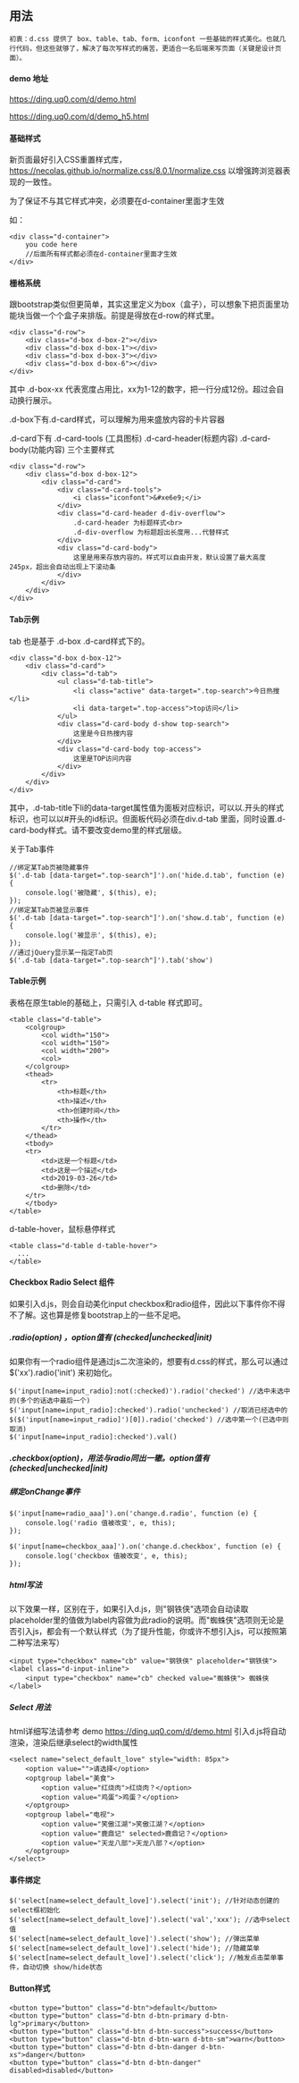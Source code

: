 

## 用法

```
初衷：d.css 提供了 box、table、tab、form、iconfont 一些基础的样式美化。也就几行代码，但这些就够了，解决了每次写样式的痛苦，更适合一名后端来写页面（关键是设计页面）。
```

#### demo 地址
https://ding.uq0.com/d/demo.html

https://ding.uq0.com/d/demo_h5.html

#### 基础样式

新页面最好引入CSS重置样式库，https://necolas.github.io/normalize.css/8.0.1/normalize.css 以增强跨浏览器表现的一致性。



为了保证不与其它样式冲突，必须要在d-container里面才生效

如：

```
<div class="d-container">
    you code here
    //后面所有样式都必须在d-container里面才生效
</div>
```

#### 栅格系统

跟bootstrap类似但更简单，其实这里定义为box（盒子），可以想象下把页面里功能块当做一个个盒子来排版。前提是得放在d-row的样式里。

```
<div class="d-row">
    <div class="d-box d-box-2"></div>
    <div class="d-box d-box-1"></div>
    <div class="d-box d-box-3"></div>
    <div class="d-box d-box-6"></div>
</div>
```

其中 .d-box-xx 代表宽度占用比，xx为1-12的数字，把一行分成12份。超过会自动换行展示。

.d-box下有.d-card样式，可以理解为用来盛放内容的卡片容器

.d-card下有 .d-card-tools (工具图标) .d-card-header(标题内容) .d-card-body(功能内容) 三个主要样式

```
<div class="d-row">
    <div class="d-box d-box-12">
        <div class="d-card">
        	<div class="d-card-tools">
        		<i class="iconfont">&#xe6e9;</i>
        	</div>
            <div class="d-card-header d-div-overflow">
                .d-card-header 为标题样式<br>
                .d-div-overflow 为标题超出长度用...代替样式
            </div>
            <div class="d-card-body">
                这里是用来存放内容的。样式可以自由开发，默认设置了最大高度245px，超出会自动出现上下滚动条
            </div>
        </div>
    </div>
</div>
```



#### Tab示例

tab 也是基于 .d-box .d-card样式下的。

```
<div class="d-box d-box-12">
    <div class="d-card">
        <div class="d-tab">
            <ul class="d-tab-title">
                <li class="active" data-target=".top-search">今日热搜</li>
                <li data-target=".top-access">top访问</li>
            </ul>
            <div class="d-card-body d-show top-search">
            	这里是今日热搜内容
            </div>
            <div class="d-card-body top-access">
            	这里是TOP访问内容
            </div>
        </div>
    </div>
</div>
```

其中，.d-tab-title下li的data-target属性值为面板对应标识，可以以.开头的样式标识，也可以以#开头的id标识。但面板代码必须在div.d-tab 里面，同时设置.d-card-body样式。请不要改变demo里的样式层级。

关于Tab事件

```
//绑定某Tab页被隐藏事件
$('.d-tab [data-target=".top-search"]').on('hide.d.tab', function (e) {
	console.log('被隐藏', $(this), e);
});
//绑定某Tab页被显示事件
$('.d-tab [data-target=".top-search"]').on('show.d.tab', function (e) {
    console.log('被显示', $(this), e);
});
//通过jQuery显示某一指定Tab页
$('.d-tab [data-target=".top-search"]').tab('show')

```





#### Table示例

表格在原生table的基础上，只需引入 d-table 样式即可。

```
<table class="d-table">
    <colgroup>
        <col width="150">
        <col width="150">
        <col width="200">
        <col>
    </colgroup>
    <thead>
        <tr>
            <th>标题</th>
            <th>描述</th>
            <th>创建时间</th>
            <th>操作</th>
        </tr>
    </thead>
    <tbody>
    <tr>
        <td>这是一个标题</td>
        <td>这是一个描述</td>
        <td>2019-03-26</td>
        <td>删除</td>
    </tr>
    </tbody>
</table>
```

d-table-hover，鼠标悬停样式

```
<table class="d-table d-table-hover">
  ...
</table>
```

#### Checkbox Radio Select 组件

如果引入d.js，则会自动美化input checkbox和radio组件，因此以下事件你不得不了解。这也算是修复bootstrap上的一些不足吧。

##### .radio(option) ，option值有 (checked|unchecked|init)

如果你有一个radio组件是通过js二次渲染的，想要有d.css的样式，那么可以通过 $('xx').radio('init') 来初始化。

```
$('input[name=input_radio]:not(:checked)').radio('checked') //选中未选中的(多个的话选中最后一个)
$('input[name=input_radio]:checked').radio('unchecked') //取消已经选中的
$($('input[name=input_radio]')[0]).radio('checked') //选中第一个(已选中则取消)
$('input[name=input_radio]:checked').val()
```

##### .checkbox(option)，用法与radio同出一辙。option值有 (checked|unchecked|init)

##### 绑定onChange事件

```
$('input[name=radio_aaa]').on('change.d.radio', function (e) {
    console.log('radio 值被改变', e, this);
});

$('input[name=checkbox_aaa]').on('change.d.checkbox', function (e) {
    console.log('checkbox 值被改变', e, this);
});
```

##### html写法

以下效果一样，区别在于，如果引入d.js，则"钢铁侠"选项会自动读取placeholder里的值做为label内容做为此radio的说明。而"蜘蛛侠"选项则无论是否引入js，都会有一个默认样式（为了提升性能，你或许不想引入js，可以按照第二种写法来写）

```
<input type="checkbox" name="cb" value="钢铁侠" placeholder="钢铁侠">
<label class="d-input-inline">
    <input type="checkbox" name="cb" checked value="蜘蛛侠"> 蜘蛛侠
</label>
```

##### Select 用法

html详细写法请参考 demo https://ding.uq0.com/d/demo.html
引入d.js将自动渲染，渲染后继承select的width属性
```
<select name="select_default_love" style="width: 85px">
    <option value="">请选择</option>
    <optgroup label="美食">
        <option value="红烧肉">红烧肉？</option>
        <option value="鸡蛋">鸡蛋？</option>
    </optgroup>
    <optgroup label="电视">
        <option value="笑傲江湖">笑傲江湖？</option>
        <option value="鹿鼎记" selected>鹿鼎记？</option>
        <option value="天龙八部">天龙八部？</option>
    </optgroup>
</select>
```
#### 事件绑定
```
$('select[name=select_default_love]').select('init'); //针对动态创建的select框初始化
$('select[name=select_default_love]').select('val','xxx'); //选中select值
$('select[name=select_default_love]').select('show'); //弹出菜单
$('select[name=select_default_love]').select('hide'); //隐藏菜单
$('select[name=select_default_love]').select('click'); //触发点击菜单事件，自动切换 show/hide状态
```

#### Button样式

```
<button type="button" class="d-btn">default</button>
<button type="button" class="d-btn d-btn-primary d-btn-lg">primary</button>
<button type="button" class="d-btn d-btn-success">success</button>
<button type="button" class="d-btn d-btn-warn d-btn-sm">warn</button>
<button type="button" class="d-btn d-btn-danger d-btn-xs">danger</button>
<button type="button" class="d-btn d-btn-danger" disabled>disabled</button>
```














